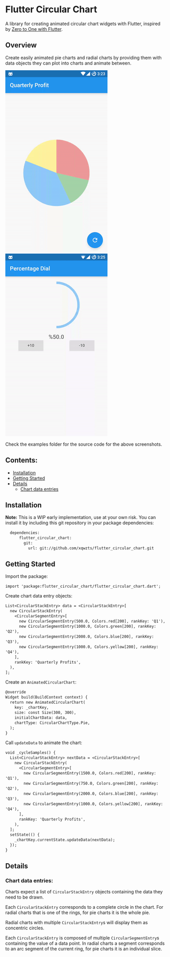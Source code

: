 # Flutter Circular Chart

A library for creating animated circular chart widgets with Flutter, inspired by [Zero to One with Flutter](https://medium.com/dartlang/zero-to-one-with-flutter-43b13fd7b354).

## Overview

Create easily animated pie charts and radial charts by providing them with data objects they can plot into charts and animate between.

![animated pie chart](screenshots/animated_pie_chart_example.gif)
![animated radial chart](screenshots/animated_radial_chart_example.gif)

Check the examples folder for the source code for the above screenshots.

## Contents:
- [Installation](#installation)
- [Getting Started](#getting-started)
- [Details](#details)
  - [Chart data entries](#chart-data-entries)


## Installation

__Note:__ This is a WIP early implementation, use at your own risk. You can install it by including this git repository in your package dependencies:

```
  dependencies:
      flutter_circular_chart:
        git:
          url: git://github.com/xqwzts/flutter_circular_chart.git
```

## Getting Started

Import the package:

```
import 'package:flutter_circular_chart/flutter_circular_chart.dart';
```

Create chart data entry objects:

```
List<CircularStackEntry> data = <CircularStackEntry>[
  new CircularStackEntry(
    <CircularSegmentEntry>[
      new CircularSegmentEntry(500.0, Colors.red[200], rankKey: 'Q1'),
      new CircularSegmentEntry(1000.0, Colors.green[200], rankKey: 'Q2'),
      new CircularSegmentEntry(2000.0, Colors.blue[200], rankKey: 'Q3'),
      new CircularSegmentEntry(1000.0, Colors.yellow[200], rankKey: 'Q4'),
    ],
    rankKey: 'Quarterly Profits',
  ),
];
```

Create an `AnimatedCircularChart`:

```
@override
Widget build(BuildContext context) {
  return new AnimatedCircularChart(
    key: _chartKey,
    size: const Size(300, 300),
    initialChartData: data,
    chartType: CircularChartType.Pie,
  );
}
```

Call `updateData` to animate the chart:

```
void _cycleSamples() {
  List<CircularStackEntry> nextData = <CircularStackEntry>[
    new CircularStackEntry(
      <CircularSegmentEntry>[
        new CircularSegmentEntry(1500.0, Colors.red[200], rankKey: 'Q1'),
        new CircularSegmentEntry(750.0, Colors.green[200], rankKey: 'Q2'),
        new CircularSegmentEntry(2000.0, Colors.blue[200], rankKey: 'Q3'),
        new CircularSegmentEntry(1000.0, Colors.yellow[200], rankKey: 'Q4'),
      ],
      rankKey: 'Quarterly Profits',
    ),
  ];
  setState(() {
    _chartKey.currentState.updateData(nextData);
  });
}
```

## Details

### Chart data entries:

Charts expect a list of `CircularStackEntry` objects containing the data they need to be drawn.

Each `CircularStackEntry` corresponds to a complete circle in the chart. For radial charts that is one of the rings, for pie charts it is the whole pie.

Radial charts with multiple `CircularStackEntry`s will display them as concentric circles.

Each `CircularStackEntry` is composed of multiple `CircularSegmentEntry`s containing the value of a data point. In radial charts a segment corresponds to an arc segment of the current ring, for pie charts it is an individual slice.




